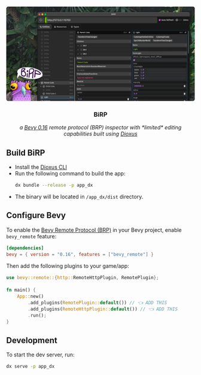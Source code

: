 ![](docs/hero.webp)

<div align="center">
  <h3 align="center">BiRP</h3>
  <p align="center"><em>a <a href="https://bevyengine.org" target="_blank">Bevy 0.16</a> remote protocol (BRP) inspector with *limited* editing capabilities built using <a href="https://dioxuslabs.com" target="_blank">Dioxus</a></em></p>
</div>

## Build BiRP

- Install the [Dioxus CLI](https://dioxuslabs.com/learn/0.6/getting_started/#install-the-dioxus-cli)
- Run the following command to build the app:
  ```sh
  dx bundle --release -p app_dx
  ```
- The binary will be located in `/app_dx/dist` directory.

## Configure Bevy

To enable the [Bevy Remote Protocol (BRP)](https://github.com/bevyengine/bevy/blob/main/examples/remote/server.rs) in your Bevy project, enable `bevy_remote` feature:

```toml
[dependencies]
bevy = { version = "0.16", features = ["bevy_remote"] }
```

Then add the following plugins to your game/app:

```rs
use bevy::remote::{http::RemoteHttpPlugin, RemotePlugin};

fn main() {
    App::new()
        .add_plugins(RemotePlugin::default()) // 👈 ADD THIS
        .add_plugins(RemoteHttpPlugin::default()) // 👈 ADD THIS
        .run();
}
```

## Development

To start the dev server, run:

```sh
dx serve -p app_dx
```
